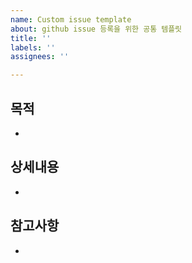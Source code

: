 ```yaml
---
name: Custom issue template
about: github issue 등록을 위한 공통 템플릿
title: ''
labels: ''
assignees: ''

---
```


## 목적

- 

## 상세내용

- 

## 참고사항

- 
